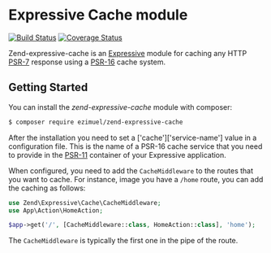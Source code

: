 # Expressive Cache module

[![Build Status](https://secure.travis-ci.org/ezimuel/zend-expressive-cache.svg?branch=master)](https://secure.travis-ci.org/ezimuel/zend-expressive-cache)
[![Coverage Status](https://coveralls.io/repos/github/ezimuel/zend-expressive-cache/badge.svg?branch=master)](https://coveralls.io/github/ezimuel/zend-expressive-cache?branch=master)

Zend-expressive-cache is an [Expressive](https://github.com/zendframework/zend-expressive)
module for caching any HTTP [PSR-7](http://www.php-fig.org/psr/psr-7/) response
using a [PSR-16](http://www.php-fig.org/psr/psr-16/) cache system.

## Getting Started

You can install the *zend-expressive-cache* module with composer:

```bash
$ composer require ezimuel/zend-expressive-cache
```

After the installation you need to set a ['cache']['service-name'] value in a
configuration file. This is the name of a PSR-16 cache service that you need
to provide in the [PSR-11](https://github.com/php-fig/container) container of
your Expressive application.

When configured, you need to add the `CacheMiddleware` to the routes that you
want to cache. For instance, image you have a `/home` route, you can add the
caching as follows:

```php
use Zend\Expressive\Cache\CacheMiddleware;
use App\Action\HomeAction;

$app->get('/', [CacheMiddleware::class, HomeAction::class], 'home');
```

The `CacheMiddleware` is typically the first one in the pipe of the route.

